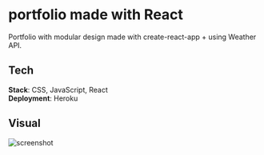 # portfolio made with React

Portfolio with modular design made with create-react-app + using Weather API.

## Tech

**Stack**: CSS, JavaScript, React <br />
**Deployment**: Heroku

## Visual

![screenshot](readMe/screenshot.png)
